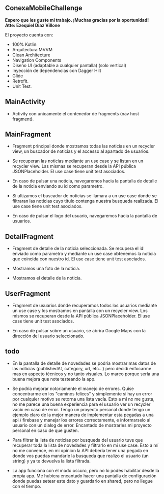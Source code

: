 ## ConexaMobileChallenge ##

**Espero que les guste mi trabajo. ¡Muchas gracias por la oportunidad! Atte: Ezequiel Diaz Villone**

El proyecto cuenta con:

* 100% Kotlin
* Arquitectura MVVM
* Clean Architecture
* Navigation Components
* Diseño UI (adaptable a cualquier pantalla) (solo vertical)
* Inyección de dependencias con Dagger Hilt
* Glide
* Retrofit.
* Unit Test.

## MainActivity ##

* Activity con unicamente el contenedor de fragments (nav host fragment).

## MainFragment ##

* Fragment principal donde mostramos todas las noticias en un recycler view, un buscador de noticias
  y el accesso al apartado de usuarios.

* Se recuperan las noticias mediante un use case y se listan en un recycler view. Las mismas se
  recuperan desde la API pública JSONPlaceholder. El use case tiene unit test asociados.

* En caso de pulsar una noticia, navegaremos hacia la pantalla de detalle de la noticia enviando su
  id como parametro.

* Si ultizamos el buscador de noticias se llamara a un use case donde se filtraran las noticias cuyo
  titulo contenga nuestra busqueda realizada. El use case tiene unit test asociados.

* En caso de pulsar el logo del usuario, navegaremos hacia la pantalla de usuarios.

## DetailFragment ##

* Fragment de detalle de la noticia seleccionada. Se recupera el id enviado como parametro y
  mediante un use case obtenemos la noticia que coincida con nuestro id. El use case tiene unit test
  asociados.

* Mostramos una foto de la noticia.

* Mostramos el detalle de la noticia.

## UserFragment ##

* Fragment de usuarios donde recuperamos todos los usuarios mediante un use case y los mostramos en
  pantalla con un recycler view. Los mismos se recuperan desde la API pública JSONPlaceholder. El
  use case tiene unit test asociados.

* En caso de pulsar sobre un usuario, se abrira Google Maps con la dirección del usuario
  seleccionado.

## todo ##

* En la pantalla de detalle de novedades se podria mostrar mas datos de las noticias (publishedAt,
  category, url, etc...) pero decidi enfocarme mas en aspecto técnicos y no tanto visuales. Lo marco
  porque sería una buena mejora que note testeando la app.

* Se podria mejorar notoriamente el manejo de errores. Quise concentrarme en los "caminos felices" y
  simplemente si hay un error por cualquier motivo se retorna una lista vacía. Esto a mí no me
  gusta, no me parece una buena experiencia para el usuario ver un recycler vacío en caso de error.
  Tengo un proyecto personal donde tengo un ejemplo claro de la mejor manera de implementar esta
  pegadas a una api / firebase y manejar los errores correctamente, e informarselo al usuario con un
  dialog de error. Encantado de mostrarles mi proyecto personal en caso de que gusten.

* Para filtrar la lista de noticias por busqueda del usuario tuve que recuperar toda la lista de
  novedades y filtrarlo en mi use case. Esto a mí no me convence, en mi opinion la API debería tener
  una pegada en donde vos puedas mandarle la busqueda que realizo el usuario (un string) y ya te
  devuelva la lista filtrada.

* La app funciona con el modo oscuro, pero no lo podes habilitar desde la propia app. Me hubiera
  encantado hacer una pantalla de configuración donde puedas setear este dato y guardarlo en shared,
  pero no llegue con el tiempo.